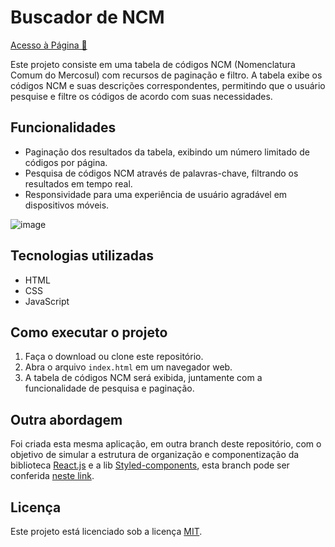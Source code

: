 # Buscador de NCM

<a href="https://buscador-de-ncm.vercel.app/" target="_blank" alt="link para a página">Acesso à Página &#128279;</a>

Este projeto consiste em uma tabela de códigos NCM (Nomenclatura Comum do Mercosul) com recursos de paginação e filtro. A tabela exibe os códigos NCM e suas descrições correspondentes, permitindo que o usuário pesquise e filtre os códigos de acordo com suas necessidades.

## Funcionalidades

- Paginação dos resultados da tabela, exibindo um número limitado de códigos por página.
- Pesquisa de códigos NCM através de palavras-chave, filtrando os resultados em tempo real.
- Responsividade para uma experiência de usuário agradável em dispositivos móveis.

![image](https://github.com/Odisseu93/buscador-de-ncm/assets/76600539/b8529d5f-068a-49a7-a6e0-4d9de658f581)

## Tecnologias utilizadas

- HTML
- CSS
- JavaScript

## Como executar o projeto

1. Faça o download ou clone este repositório.
2. Abra o arquivo `index.html` em um navegador web.
3. A tabela de códigos NCM será exibida, juntamente com a funcionalidade de pesquisa e paginação.

## Outra abordagem
Foi criada esta mesma aplicação, em outra branch deste repositório, com o objetivo de simular a estrutura de organização e componentização da biblioteca [React.js](https://react.dev/) e a lib [Styled-components](https://styled-components.com/), esta branch pode ser conferida [neste link](https://github.com/Odisseu93/buscador-de-ncm/tree/like-reactjs).
 

## Licença

Este projeto está licenciado sob a licença [MIT](./LICENSE.md).

